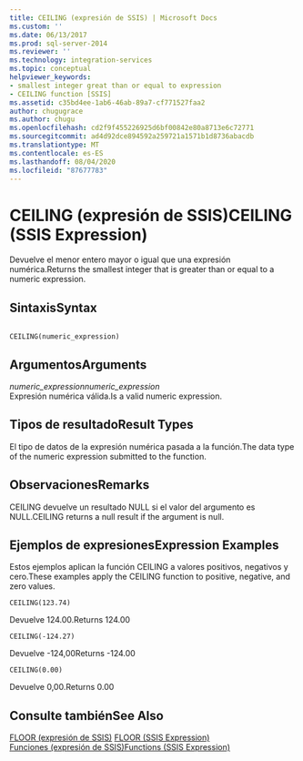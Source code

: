 ```yaml
---
title: CEILING (expresión de SSIS) | Microsoft Docs
ms.custom: ''
ms.date: 06/13/2017
ms.prod: sql-server-2014
ms.reviewer: ''
ms.technology: integration-services
ms.topic: conceptual
helpviewer_keywords:
- smallest integer great than or equal to expression
- CEILING function [SSIS]
ms.assetid: c35bd4ee-1ab6-46ab-89a7-cf771527faa2
author: chugugrace
ms.author: chugu
ms.openlocfilehash: cd2f9f455226925d6bf00842e80a8713e6c72771
ms.sourcegitcommit: ad4d92dce894592a259721a1571b1d8736abacdb
ms.translationtype: MT
ms.contentlocale: es-ES
ms.lasthandoff: 08/04/2020
ms.locfileid: "87677783"
---
```

# <a name="ceiling-ssis-expression"></a><span data-ttu-id="02a33-102">CEILING (expresión de SSIS)</span><span class="sxs-lookup"><span data-stu-id="02a33-102">CEILING (SSIS Expression)</span></span>
  <span data-ttu-id="02a33-103">Devuelve el menor entero mayor o igual que una expresión numérica.</span><span class="sxs-lookup"><span data-stu-id="02a33-103">Returns the smallest integer that is greater than or equal to a numeric expression.</span></span>  
  
## <a name="syntax"></a><span data-ttu-id="02a33-104">Sintaxis</span><span class="sxs-lookup"><span data-stu-id="02a33-104">Syntax</span></span>  
  
```  
  
CEILING(numeric_expression)  
```  
  
## <a name="arguments"></a><span data-ttu-id="02a33-105">Argumentos</span><span class="sxs-lookup"><span data-stu-id="02a33-105">Arguments</span></span>  
 <span data-ttu-id="02a33-106">*numeric_expression*</span><span class="sxs-lookup"><span data-stu-id="02a33-106">*numeric_expression*</span></span>  
 <span data-ttu-id="02a33-107">Expresión numérica válida.</span><span class="sxs-lookup"><span data-stu-id="02a33-107">Is a valid numeric expression.</span></span>  
  
## <a name="result-types"></a><span data-ttu-id="02a33-108">Tipos de resultado</span><span class="sxs-lookup"><span data-stu-id="02a33-108">Result Types</span></span>  
 <span data-ttu-id="02a33-109">El tipo de datos de la expresión numérica pasada a la función.</span><span class="sxs-lookup"><span data-stu-id="02a33-109">The data type of the numeric expression submitted to the function.</span></span>  
  
## <a name="remarks"></a><span data-ttu-id="02a33-110">Observaciones</span><span class="sxs-lookup"><span data-stu-id="02a33-110">Remarks</span></span>  
 <span data-ttu-id="02a33-111">CEILING devuelve un resultado NULL si el valor del argumento es NULL.</span><span class="sxs-lookup"><span data-stu-id="02a33-111">CEILING returns a null result if the argument is null.</span></span>  
  
## <a name="expression-examples"></a><span data-ttu-id="02a33-112">Ejemplos de expresiones</span><span class="sxs-lookup"><span data-stu-id="02a33-112">Expression Examples</span></span>  
 <span data-ttu-id="02a33-113">Estos ejemplos aplican la función CEILING a valores positivos, negativos y cero.</span><span class="sxs-lookup"><span data-stu-id="02a33-113">These examples apply the CEILING function to positive, negative, and zero values.</span></span>  
  
```  
CEILING(123.74)  
```  
  
 <span data-ttu-id="02a33-114">Devuelve 124.00.</span><span class="sxs-lookup"><span data-stu-id="02a33-114">Returns 124.00</span></span>  
  
```  
CEILING(-124.27)  
```  
  
 <span data-ttu-id="02a33-115">Devuelve -124,00</span><span class="sxs-lookup"><span data-stu-id="02a33-115">Returns -124.00</span></span>  
  
```  
CEILING(0.00)  
```  
  
 <span data-ttu-id="02a33-116">Devuelve 0,00.</span><span class="sxs-lookup"><span data-stu-id="02a33-116">Returns 0.00</span></span>  
  
## <a name="see-also"></a><span data-ttu-id="02a33-117">Consulte también</span><span class="sxs-lookup"><span data-stu-id="02a33-117">See Also</span></span>  
 <span data-ttu-id="02a33-118">[FLOOR &#40;expresión de SSIS&#41;](floor-ssis-expression.md) </span><span class="sxs-lookup"><span data-stu-id="02a33-118">[FLOOR &#40;SSIS Expression&#41;](floor-ssis-expression.md) </span></span>  
 [<span data-ttu-id="02a33-119">Funciones &#40;expresión de SSIS&#41;</span><span class="sxs-lookup"><span data-stu-id="02a33-119">Functions &#40;SSIS Expression&#41;</span></span>](functions-ssis-expression.md)  
  
  
